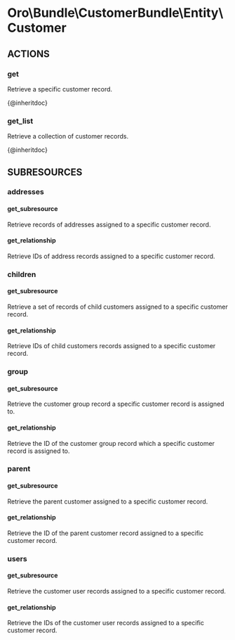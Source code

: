 # Oro\Bundle\CustomerBundle\Entity\Customer

## ACTIONS

### get

Retrieve a specific customer record.

{@inheritdoc}

### get_list

Retrieve a collection of customer records.

{@inheritdoc}

## SUBRESOURCES

### addresses

#### get_subresource

Retrieve records of addresses assigned to a specific customer record.

#### get_relationship

Retrieve IDs of address records assigned to a specific customer record.

### children

#### get_subresource

Retrieve a set of records of child customers assigned to a specific customer record.

#### get_relationship

Retrieve IDs of child customers records assigned to a specific customer record.

### group

#### get_subresource

Retrieve the customer group record a specific customer record is assigned to.

#### get_relationship

Retrieve the ID of the customer group record which a specific customer record is assigned to.

### parent

#### get_subresource

Retrieve the parent customer assigned to a specific customer record.

#### get_relationship

Retrieve the ID of the parent customer record assigned to a specific customer record.

### users

#### get_subresource

Retrieve the customer user records assigned to a specific customer record.

#### get_relationship

Retrieve the IDs of the customer user records assigned to a specific customer record.
